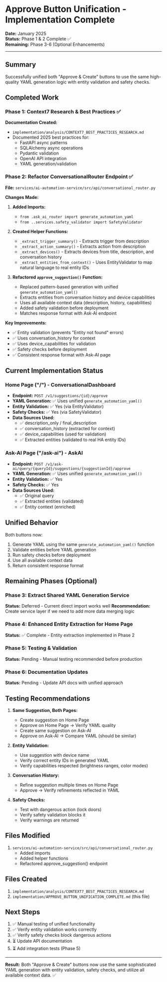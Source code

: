 # Approve Button Unification - Implementation Complete

**Date:** January 2025  
**Status:** Phase 1 & 2 Complete ✅  
**Remaining:** Phase 3-6 (Optional Enhancements)

---

## Summary

Successfully unified both "Approve & Create" buttons to use the same high-quality YAML generation logic with entity validation and safety checks.

## Completed Work

### Phase 1: Context7 Research & Best Practices ✅

**Documentation Created:**
- `implementation/analysis/CONTEXT7_BEST_PRACTICES_RESEARCH.md`
- Documented 2025 best practices for:
  - FastAPI async patterns
  - SQLAlchemy async operations
  - Pydantic validation
  - OpenAI API integration
  - YAML generation/validation

### Phase 2: Refactor ConversationalRouter Endpoint ✅

**File:** `services/ai-automation-service/src/api/conversational_router.py`

**Changes Made:**

1. **Added Imports:**
   - `from .ask_ai_router import generate_automation_yaml`
   - `from ..services.safety_validator import SafetyValidator`

2. **Created Helper Functions:**
   - `_extract_trigger_summary()` - Extracts trigger from description
   - `_extract_action_summary()` - Extracts action from description
   - `_extract_devices()` - Extracts devices from title, description, and conversation history
   - `_extract_entities_from_context()` - Uses EntityValidator to map natural language to real entity IDs

3. **Refactored `approve_suggestion()` Function:**
   - Replaced pattern-based generation with unified `generate_automation_yaml()`
   - Extracts entities from conversation history and device capabilities
   - Uses all available context data (description, history, capabilities)
   - Added safety validation before deployment
   - Matches response format with Ask-AI endpoint

**Key Improvements:**
- ✅ Entity validation (prevents "Entity not found" errors)
- ✅ Uses conversation_history for context
- ✅ Uses device_capabilities for validation
- ✅ Safety checks before deployment
- ✅ Consistent response format with Ask-AI page

## Current Implementation Status

### Home Page ("/") - ConversationalDashboard
- **Endpoint:** `POST /v1/suggestions/{id}/approve`
- **YAML Generation:** ✅ Uses unified `generate_automation_yaml()`
- **Entity Validation:** ✅ Yes (via EntityValidator)
- **Safety Checks:** ✅ Yes (via SafetyValidator)
- **Data Sources Used:**
  - ✅ description_only / final_description
  - ✅ conversation_history (extracted for context)
  - ✅ device_capabilities (used for validation)
  - ✅ Extracted entities (validated to real HA entity IDs)

### Ask-AI Page ("/ask-ai") - AskAI
- **Endpoint:** `POST /v1/ask-ai/query/{queryId}/suggestions/{suggestionId}/approve`
- **YAML Generation:** ✅ Uses unified `generate_automation_yaml()`
- **Entity Validation:** ✅ Yes
- **Safety Checks:** ✅ Yes
- **Data Sources Used:**
  - ✅ Original query
  - ✅ Extracted entities (validated)
  - ✅ Entity context (enriched)

## Unified Behavior

Both buttons now:
1. Generate YAML using the same `generate_automation_yaml()` function
2. Validate entities before YAML generation
3. Run safety checks before deployment
4. Use all available context data
5. Return consistent response format

## Remaining Phases (Optional)

### Phase 3: Extract Shared YAML Generation Service
**Status:** Deferred - Current direct import works well
**Recommendation:** Create service layer if we need to add more data merging logic

### Phase 4: Enhanced Entity Extraction for Home Page
**Status:** ✅ Complete - Entity extraction implemented in Phase 2

### Phase 5: Testing & Validation
**Status:** Pending - Manual testing recommended before production

### Phase 6: Documentation Updates
**Status:** Pending - Update API docs with unified approach

## Testing Recommendations

1. **Same Suggestion, Both Pages:**
   - Create suggestion on Home Page
   - Approve on Home Page → Verify YAML quality
   - Create same suggestion on Ask-AI
   - Approve on Ask-AI → Compare YAML (should be similar)

2. **Entity Validation:**
   - Use suggestion with device name
   - Verify correct entity IDs in generated YAML
   - Verify capabilities respected (brightness ranges, color modes)

3. **Conversation History:**
   - Refine suggestion multiple times on Home Page
   - Approve → Verify refinements reflected in YAML

4. **Safety Checks:**
   - Test with dangerous action (lock doors)
   - Verify safety validation blocks it
   - Verify warnings are returned

## Files Modified

1. `services/ai-automation-service/src/api/conversational_router.py`
   - Added imports
   - Added helper functions
   - Refactored approve_suggestion() endpoint

## Files Created

1. `implementation/analysis/CONTEXT7_BEST_PRACTICES_RESEARCH.md`
2. `implementation/APPROVE_BUTTON_UNIFICATION_COMPLETE.md` (this file)

## Next Steps

1. ✅ Manual testing of unified functionality
2. ✅ Verify entity validation works correctly
3. ✅ Verify safety checks block dangerous actions
4. ⏳ Update API documentation
5. ⏳ Add integration tests (Phase 5)

---

**Result:** Both "Approve & Create" buttons now use the same sophisticated YAML generation with entity validation, safety checks, and utilize all available context data. ✅

